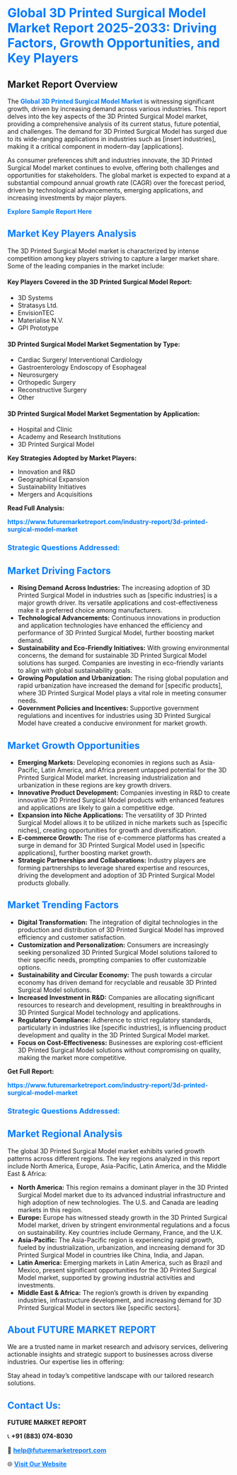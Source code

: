 <h1 style="color: #007BFF;">Global 3D Printed Surgical Model Market Report 2025-2033: Driving Factors, Growth Opportunities, and Key Players</h1>

<section id="overview">
<h2>Market Report Overview</h2>
<p>The <a href="https://www.futuremarketreport.com/industry-report/3d-printed-surgical-model-market" style="color: #007BFF; text-decoration: none;"><strong>Global 3D Printed Surgical Model Market</strong></a> is witnessing significant growth, driven by increasing demand across various industries. This report delves into the key aspects of the 3D Printed Surgical Model market, providing a comprehensive analysis of its current status, future potential, and challenges. The demand for 3D Printed Surgical Model has surged due to its wide-ranging applications in industries such as [insert industries], making it a critical component in modern-day [applications].</p>
<p>As consumer preferences shift and industries innovate, the 3D Printed Surgical Model market continues to evolve, offering both challenges and opportunities for stakeholders. The global market is expected to expand at a substantial compound annual growth rate (CAGR) over the forecast period, driven by technological advancements, emerging applications, and increasing investments by major players.</p>
</section>

<section id="overview">
<p><a href="https://www.futuremarketreport.com/request-sample/reportId=124869" style="color: #007BFF; text-decoration: none;"><strong>Explore Sample Report Here</strong></a></p>
</section>

<section id="key-players">
<h2 style="color: #007BFF;">Market Key Players Analysis</h2>
<p>The 3D Printed Surgical Model market is characterized by intense competition among key players striving to capture a larger market share. Some of the leading companies in the market include:</p>
<h4>Key Players Covered in the 3D Printed Surgical Model Report:</h4>
<ul><li>3D Systems</li><li>Stratasys Ltd.</li><li>EnvisionTEC</li><li>Materialise N.V.</li><li>GPI Prototype</li></ul>
<h4>3D Printed Surgical Model Market Segmentation by Type:</h4>
<ul><li>Cardiac Surgery/ Interventional Cardiology</li><li>Gastroenterology Endoscopy of Esophageal</li><li>Neurosurgery</li><li>Orthopedic Surgery</li><li>Reconstructive Surgery</li><li>Other</li></ul>

<h4>3D Printed Surgical Model Market Segmentation by Application:</h4>
<ul><li>Hospital and Clinic</li><li>Academy and Research Institutions</li><li>3D Printed Surgical Model</li></ul>
<p><strong>Key Strategies Adopted by Market Players:</strong></p>
<ul>
<li>Innovation and R&D</li>
<li>Geographical Expansion</li>
<li>Sustainability Initiatives</li>
<li>Mergers and Acquisitions</li>
</ul>
</section>

<section>
<p><strong>Read Full Analysis: </strong></p><a href="https://www.futuremarketreport.com/industry-report/3d-printed-surgical-model-market" style="color: #007BFF; text-decoration: none;"><strong>https://www.futuremarketreport.com/industry-report/3d-printed-surgical-model-market</strong></a>
<h3 style="color: #007BFF;">Strategic Questions Addressed:</h3>
</section>

<section id="driving-factors">
<h2 style="color: #007BFF;">Market Driving Factors</h2>
<ul>
<li><strong>Rising Demand Across Industries:</strong> The increasing adoption of 3D Printed Surgical Model in industries such as [specific industries] is a major growth driver. Its versatile applications and cost-effectiveness make it a preferred choice among manufacturers.</li>
<li><strong>Technological Advancements:</strong> Continuous innovations in production and application technologies have enhanced the efficiency and performance of 3D Printed Surgical Model, further boosting market demand.</li>
<li><strong>Sustainability and Eco-Friendly Initiatives:</strong> With growing environmental concerns, the demand for sustainable 3D Printed Surgical Model solutions has surged. Companies are investing in eco-friendly variants to align with global sustainability goals.</li>
<li><strong>Growing Population and Urbanization:</strong> The rising global population and rapid urbanization have increased the demand for [specific products], where 3D Printed Surgical Model plays a vital role in meeting consumer needs.</li>
<li><strong>Government Policies and Incentives:</strong> Supportive government regulations and incentives for industries using 3D Printed Surgical Model have created a conducive environment for market growth.</li>
</ul>
</section>

<section id="growth-opportunities">
<h2 style="color: #007BFF;">Market Growth Opportunities</h2>
<ul>
<li><strong>Emerging Markets:</strong> Developing economies in regions such as Asia-Pacific, Latin America, and Africa present untapped potential for the 3D Printed Surgical Model market. Increasing industrialization and urbanization in these regions are key growth drivers.</li>
<li><strong>Innovative Product Development:</strong> Companies investing in R&D to create innovative 3D Printed Surgical Model products with enhanced features and applications are likely to gain a competitive edge.</li>
<li><strong>Expansion into Niche Applications:</strong> The versatility of 3D Printed Surgical Model allows it to be utilized in niche markets such as [specific niches], creating opportunities for growth and diversification.</li>
<li><strong>E-commerce Growth:</strong> The rise of e-commerce platforms has created a surge in demand for 3D Printed Surgical Model used in [specific applications], further boosting market growth.</li>
<li><strong>Strategic Partnerships and Collaborations:</strong> Industry players are forming partnerships to leverage shared expertise and resources, driving the development and adoption of 3D Printed Surgical Model products globally.</li>
</ul>
</section>

<section id="trending-factors">
<h2 style="color: #007BFF;">Market Trending Factors</h2>
<ul>
<li><strong>Digital Transformation:</strong> The integration of digital technologies in the production and distribution of 3D Printed Surgical Model has improved efficiency and customer satisfaction.</li>
<li><strong>Customization and Personalization:</strong> Consumers are increasingly seeking personalized 3D Printed Surgical Model solutions tailored to their specific needs, prompting companies to offer customizable options.</li>
<li><strong>Sustainability and Circular Economy:</strong> The push towards a circular economy has driven demand for recyclable and reusable 3D Printed Surgical Model solutions.</li>
<li><strong>Increased Investment in R&D:</strong> Companies are allocating significant resources to research and development, resulting in breakthroughs in 3D Printed Surgical Model technology and applications.</li>
<li><strong>Regulatory Compliance:</strong> Adherence to strict regulatory standards, particularly in industries like [specific industries], is influencing product development and quality in the 3D Printed Surgical Model market.</li>
<li><strong>Focus on Cost-Effectiveness:</strong> Businesses are exploring cost-efficient 3D Printed Surgical Model solutions without compromising on quality, making the market more competitive.</li>
</ul>
</section>

<section>
<p><strong>Get Full Report: </strong></p><a href="https://www.futuremarketreport.com/industry-report/3d-printed-surgical-model-market" style="color: #007BFF; text-decoration: none;"><strong>https://www.futuremarketreport.com/industry-report/3d-printed-surgical-model-market</strong></a>
<h3 style="color: #007BFF;">Strategic Questions Addressed:</h3>
</section>


<section id="regional-analysis">
<h2 style="color: #007BFF;">Market Regional Analysis</h2>
<p>The global 3D Printed Surgical Model market exhibits varied growth patterns across different regions. The key regions analyzed in this report include North America, Europe, Asia-Pacific, Latin America, and the Middle East & Africa:</p>
<ul>
<li><strong>North America:</strong> This region remains a dominant player in the 3D Printed Surgical Model market due to its advanced industrial infrastructure and high adoption of new technologies. The U.S. and Canada are leading markets in this region.</li>
<li><strong>Europe:</strong> Europe has witnessed steady growth in the 3D Printed Surgical Model market, driven by stringent environmental regulations and a focus on sustainability. Key countries include Germany, France, and the U.K.</li>
<li><strong>Asia-Pacific:</strong> The Asia-Pacific region is experiencing rapid growth, fueled by industrialization, urbanization, and increasing demand for 3D Printed Surgical Model in countries like China, India, and Japan.</li>
<li><strong>Latin America:</strong> Emerging markets in Latin America, such as Brazil and Mexico, present significant opportunities for the 3D Printed Surgical Model market, supported by growing industrial activities and investments.</li>
<li><strong>Middle East & Africa:</strong> The region’s growth is driven by expanding industries, infrastructure development, and increasing demand for 3D Printed Surgical Model in sectors like [specific sectors].</li>
</ul>
</section>

<footer>
<h2 style="color: #007BFF;">About FUTURE MARKET REPORT</h2>
<p>We are a trusted name in market research and advisory services, delivering actionable insights and strategic support to businesses across diverse industries. Our expertise lies in offering:</p>

<p>Stay ahead in today’s competitive landscape with our tailored research solutions.</p>

<h2 style="color: #007BFF;">Contact Us:</h2>
<p><strong>FUTURE MARKET REPORT</strong></p>
<p>📞 <strong>+91 (883) 074-8030</strong></p>
<p>📧 <strong><a href="mailto:help@futuremarketreport.com" style="color: #007BFF;">help@futuremarketreport.com</a></strong></p>
<p>🌐 <strong><a href="https://www.futuremarketreport.com/" style="color: #007BFF;">Visit Our Website</a></strong></p>
</footer>